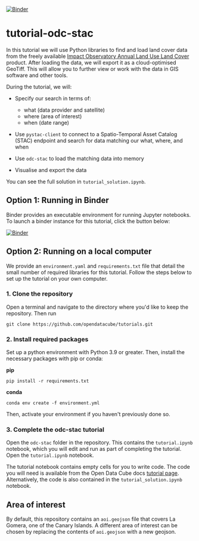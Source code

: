 [![Binder](https://mybinder.org/badge_logo.svg)](https://mybinder.org/v2/gh/opendatacube/tutorial-odc-stac/main?urlpath=%2Fdoc%2Ftree%2Ftutorial.ipynb)
# tutorial-odc-stac

In this tutorial we will use Python libraries to find and load land cover data from the freely available [Impact Observatory Annual Land Use Land Cover](https://planetarycomputer.microsoft.com/dataset/io-lulc-annual-v02) product.
After loading the data, we will export it as a cloud-optimised GeoTiff.
This will allow you to further view or work with the data in GIS software and other tools.

During the tutorial, we will:

* Specify our search in terms of:

  * what (data provider and satellite)
  * where (area of interest)
  * when (date range)
* Use `pystac-client` to connect to a Spatio-Temporal Asset Catalog (STAC) 
  endpoint and search for data matching our what, where, and when
* Use `odc-stac` to load the matching data into memory
* Visualise and export the data

You can see the full solution in `tutorial_solution.ipynb`.

## Option 1: Running in Binder
Binder provides an executable environment for running Jupyter notebooks. 
To launch a binder instance for this tutorial, click the button below:

[![Binder](https://mybinder.org/badge_logo.svg)](https://mybinder.org/v2/gh/opendatacube/tutorial-odc-stac/main?urlpath=%2Fdoc%2Ftree%2Ftutorial.ipynb)

## Option 2: Running on a local computer
We provide an `environment.yaml` and `requirements.txt` file that detail the small number of required libraries for this tutorial. 
Follow the steps below to set up the tutorial on your own computer.

### 1. Clone the repository
Open a terminal and navigate to the directory where you'd like to keep the repository.
Then run
```shell
git clone https://github.com/opendatacube/tutorials.git
```

### 2. Install required packages
Set up a python environment with Python 3.9 or greater. 
Then, install the necessary packages with pip or conda:

**pip**
```
pip install -r requirements.txt
```

**conda**
```
conda env create -f environment.yml
```

Then, activate your environment if you haven't previously done so.

### 3. Complete the odc-stac tutorial
Open the `odc-stac` folder in the repository.
This contains the `tutorial.ipynb` notebook, which you will edit and run as part of completing the tutorial.
Open the `tutorial.ipynb` notebook.

The tutorial notebook contains empty cells for you to write code. 
The code you will need is available from the Open Data Cube docs [tutorial page](https://opendatacube.readthedocs.io/en/latest/tutorials/odc-stac.html).
Alternatively, the code is also contained in the `tutorial_solution.ipynb` notebook.

## Area of interest
By default, this repository contains an `aoi.geojson` file that covers La Gomera, one of the Canary Islands.
A different area of interest can be chosen by replacing the contents of `aoi.geojson` with a new geojson.
